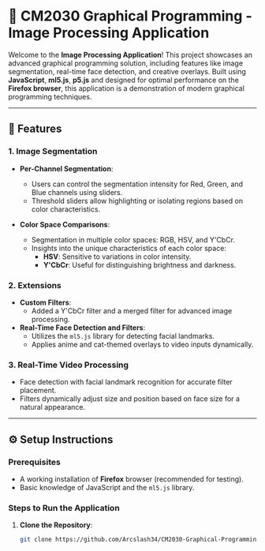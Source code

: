 # 🎨 CM2030 Graphical Programming - Image Processing Application

Welcome to the **Image Processing Application**! This project showcases an advanced graphical programming solution, including features like image segmentation, real-time face detection, and creative overlays. Built using **JavaScript**, **ml5.js**, **p5.js** and designed for optimal performance on the **Firefox browser**, this application is a demonstration of modern graphical programming techniques.

---

## 🚀 Features

### **1. Image Segmentation**
- **Per-Channel Segmentation**:
  - Users can control the segmentation intensity for Red, Green, and Blue channels using sliders.
  - Threshold sliders allow highlighting or isolating regions based on color characteristics.

- **Color Space Comparisons**:
  - Segmentation in multiple color spaces: RGB, HSV, and Y'CbCr.
  - Insights into the unique characteristics of each color space:
    - **HSV**: Sensitive to variations in color intensity.
    - **Y'CbCr**: Useful for distinguishing brightness and darkness.

### **2. Extensions**
- **Custom Filters**:
  - Added a Y'CbCr filter and a merged filter for advanced image processing.
- **Real-Time Face Detection and Filters**:
  - Utilizes the `ml5.js` library for detecting facial landmarks.
  - Applies anime and cat-themed overlays to video inputs dynamically.

### **3. Real-Time Video Processing**
- Face detection with facial landmark recognition for accurate filter placement.
- Filters dynamically adjust size and position based on face size for a natural appearance.

---

## ⚙️ Setup Instructions

### **Prerequisites**
- A working installation of **Firefox** browser (recommended for testing).
- Basic knowledge of JavaScript and the `ml5.js` library.

### **Steps to Run the Application**
1. **Clone the Repository**:
   ```bash
   git clone https://github.com/Arcslash34/CM2030-Graphical-Programming.git
